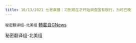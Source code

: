 ```yaml
---
title: 10/13/2021 七哥直播：习到现在才开始调查国有银行，为时已晚
---
```

`秘密翻译组-北美组` [轉載自GNews](https://gnews.org/zh-hans/1592383/)

秘密翻译组-北美组
